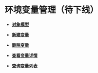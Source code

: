 # 环境变量管理（待下线）<a name="ZH-CN_TOPIC_0000001081837351"></a>

-   **[对象模型](v1-EnvironmentVariableManagement-ObjectModel-5.md)**  

-   **[新建变量](v1-CreatingEnvironmentVariable.md)**  

-   **[删除变量](v1-DeletingEnvironmentVariable.md)**  

-   **[查看变量详情](v1-QueryingEnvironmentVariableDetails.md)**  

-   **[查询变量列表](v1-QueryingEnvironmentVariableList.md)**  


